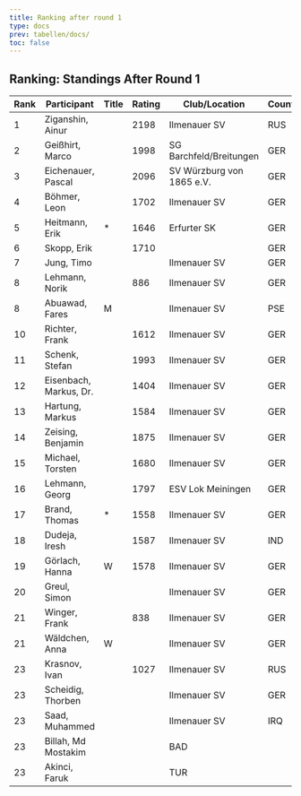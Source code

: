 ```yaml
---
title: Ranking after round 1
type: docs
prev: tabellen/docs/
toc: false
---
```


## Ranking: Standings After Round 1

| Rank | Participant         | Title | Rating | Club/Location            | Country | W | D | L | Points | BH  | SB  | ARO  | WIN |
|------|---------------------|-------|--------|--------------------------|---------|---|---|---|--------|-----|-----|------|-----|
| 1    | Ziganshin, Ainur    |       | 2198   | Ilmenauer SV             | RUS     | 1 | 0 | 0 | 1.0    | 0.0 | 0.00| 1875 | 1   |
| 2    | Geißhirt, Marco     |       | 1998   | SG Barchfeld/Breitungen  | GER     | 1 | 0 | 0 | 1.0    | 0.0 | 0.00| 1797 | 1   |
| 3    | Eichenauer, Pascal  |       | 2096   | SV Würzburg von 1865 e.V.| GER     | 1 | 0 | 0 | 1.0    | 0.0 | 0.00| 1680 | 1   |
| 4    | Böhmer, Leon        |       | 1702   | Ilmenauer SV             | GER     | 1 | 0 | 0 | 1.0    | 0.0 | 0.00| 1587 | 1   |
| 5    | Heitmann, Erik      | *     | 1646   | Erfurter SK              | GER     | 1 | 0 | 0 | 1.0    | 0.0 | 0.00| 1578 | 1   |
| 6    | Skopp, Erik         |       | 1710   |                          | GER     | 1 | 0 | 0 | 1.0    | 0.0 | 0.00| 1558 | 1   |
| 7    | Jung, Timo          |       |        | Ilmenauer SV             | GER     | 1 | 0 | 0 | 1.0    | 0.0 | 0.00| 838  | 1   |
| 8    | Lehmann, Norik      |       | 886    | Ilmenauer SV             | GER     | 1 | 0 | 0 | 1.0    | 0.0 | 0.00| 800  | 1   |
| 8    | Abuawad, Fares      | M     |        | Ilmenauer SV             | PSE     | 1 | 0 | 0 | 1.0    | 0.0 | 0.00| 800  | 1   |
| 10   | Richter, Frank      |       | 1612   | Ilmenauer SV             | GER     | 0 | 1 | 0 | 0.5    | 0.5 | 0.25| 1993 | 0   |
| 11   | Schenk, Stefan      |       | 1993   | Ilmenauer SV             | GER     | 0 | 1 | 0 | 0.5    | 0.5 | 0.25| 1612 | 0   |
| 12   | Eisenbach, Markus, Dr.|     | 1404   | Ilmenauer SV             | GER     | 0 | 1 | 0 | 0.5    | 0.5 | 0.25| 1584 | 0   |
| 13   | Hartung, Markus     |       | 1584   | Ilmenauer SV             | GER     | 0 | 1 | 0 | 0.5    | 0.5 | 0.25| 1404 | 0   |
| 14   | Zeising, Benjamin   |       | 1875   | Ilmenauer SV             | GER     | 0 | 0 | 1 | 0.0    | 1.0 | 0.00| 2198 | 0   |
| 15   | Michael, Torsten    |       | 1680   | Ilmenauer SV             | GER     | 0 | 0 | 1 | 0.0    | 1.0 | 0.00| 2096 | 0   |
| 16   | Lehmann, Georg      |       | 1797   | ESV Lok Meiningen        | GER     | 0 | 0 | 1 | 0.0    | 1.0 | 0.00| 1998 | 0   |
| 17   | Brand, Thomas       | *     | 1558   | Ilmenauer SV             | GER     | 0 | 0 | 1 | 0.0    | 1.0 | 0.00| 1710 | 0   |
| 18   | Dudeja, Iresh       |       | 1587   | Ilmenauer SV             | IND     | 0 | 0 | 1 | 0.0    | 1.0 | 0.00| 1702 | 0   |
| 19   | Görlach, Hanna      | W     | 1578   | Ilmenauer SV             | GER     | 0 | 0 | 1 | 0.0    | 1.0 | 0.00| 1646 | 0   |
| 20   | Greul, Simon        |       |        | Ilmenauer SV             | GER     | 0 | 0 | 1 | 0.0    | 1.0 | 0.00| 886  | 0   |
| 21   | Winger, Frank       |       | 838    | Ilmenauer SV             | GER     | 0 | 0 | 1 | 0.0    | 1.0 | 0.00| 800  | 0   |
| 21   | Wäldchen, Anna      | W     |        | Ilmenauer SV             | GER     | 0 | 0 | 1 | 0.0    | 1.0 | 0.00| 800  | 0   |
| 23   | Krasnov, Ivan       |       | 1027   | Ilmenauer SV             | RUS     | 0 | 0 | 0 | 0.0    | 1.0 | 0.00| 0    | 0   |
| 23   | Scheidig, Thorben   |       |        | Ilmenauer SV             | GER     | 0 | 0 | 0 | 0.0    | 1.0 | 0.00| 0    | 0   |
| 23   | Saad, Muhammed      |       |        | Ilmenauer SV             | IRQ     | 0 | 0 | 0 | 0.0    | 1.0 | 0.00| 0    | 0   |
| 23   | Billah, Md Mostakim |       |        | BAD                      |         | 0 | 0 | 0 | 0.0    | 1.0 | 0.00| 0    | 0   |
| 23   | Akinci, Faruk       |       |        | TUR                      |         | 0 | 0 | 0 | 0.0    | 1.0 | 0.00| 0    | 0   |
